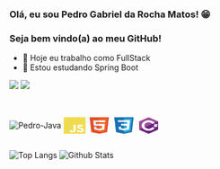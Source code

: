 ### Olá, eu sou Pedro Gabriel da Rocha Matos! 😁
### Seja bem vindo(a) ao meu GitHub! 

  - 🔭 Hoje eu trabalho como FullStack
  - 🌱 Estou estudando Spring Boot 

<div> 
    <a href = "mailto:pedrogabrielrochmatos@gmail.com"><img src="https://img.shields.io/badge/-Gmail-%23333?style=for-the-badge&logo=gmail&logoColor=white" target="_blank"></a>
    <a href="https://www.linkedin.com/in/pedro-gabriel-matos-170b03255/" target="_blank"><img src="https://img.shields.io/badge/-LinkedIn-%230077B5?style=for-the-badge&logo=linkedin&logoColor=white" target="_blank"></a> 
 
</div>
<div>
  
  ##
 
</div> 

<div style="display: inline_block;"><br>
   <img align="center" alt="Pedro-Java" height="30" width="40" src="https://raw.githubusercontent.com/jmnote/z-icons/master/svg/java.svg">
  <img align="center" alt="Pedro-Js" height="30" width="40" src="https://raw.githubusercontent.com/devicons/devicon/master/icons/javascript/javascript-plain.svg">
  <img align="center" alt="Pedro-HTML" height="30" width="40" src="https://raw.githubusercontent.com/devicons/devicon/master/icons/html5/html5-original.svg">
  <img align="center" alt="Pedro-CSS" height="30" width="40" src="https://raw.githubusercontent.com/devicons/devicon/master/icons/css3/css3-original.svg">
  <img align="center" alt="Pedro-Csharp" height="30" width="40" src="https://raw.githubusercontent.com/devicons/devicon/master/icons/csharp/csharp-original.svg">
</div>


<div>
  
  ##
 
</div> 

  ![Top Langs](https://github-readme-stats.vercel.app/api/top-langs/?username=pedromatos2806&hide=TeX&layout=compact)
  ![Github Stats](https://github-readme-stats.vercel.app/api?username=pedromatos2806&show_icons=true&count_private=true&show_icons=true&include_all_commits=true)

